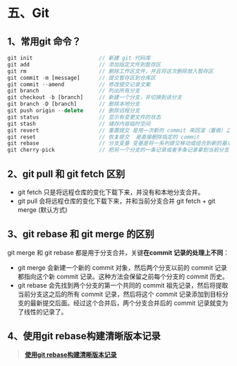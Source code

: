 # 五、Git

## 1、常用git 命令？

```js
git init                     // 新建 git 代码库
git add                      // 添加指定文件到暂存区
git rm                       // 删除工作区文件，并且将这次删除放入暂存区
git commit -m [message]      // 提交暂存区到仓库区
git commit --amend           // 修改提交记录文案
git branch                   // 列出所有分支
git checkout -b [branch]     // 新建一个分支，并切换到该分支
git branch -D [branch]       // 删除本地分支
git push origin --delete     // 删除远程分支
git status                   // 显示有变更文件的状态
git stash                    // 储存内容临时空间
git revert                   // 重置提交 是用一次新的 commit 来回滚（重做）之前的 commit
git reset                    // 恢复提交  是直接删除指定的 commit
git rebase                   // 分支变基 变基是将一系列提交移动或组合到新的基本提交的过程
git cherry-pick              // 把另一个分支的一条记录或者多条记录拿到当前分支
```

## 2、git pull 和 git fetch 区别

- git fetch 只是将远程仓库的变化下载下来，并没有和本地分支合并。
- git pull 会将远程仓库的变化下载下来，并和当前分支合并  git fetch + git merge (默认方式)

## 3、git rebase 和 git merge 的区别

git merge 和 git rebase 都是用于分支合并，关键**在commit 记录的处理上不同**：

- git merge 会新建一个新的 commit 对象，然后两个分支以前的 commit 记录都指向这个新 commit 记录。这种方法会保留之前每个分支的 commit 历史。
- git rebase 会先找到两个分支的第一个共同的 commit 祖先记录，然后将提取当前分支这之后的所有 commit 记录，然后将这个 commit 记录添加到目标分支的最新提交后面。经过这个合并后，两个分支合并后的 commit 记录就变为了线性的记录了。

## 4、使用git rebase构建清晰版本记录
> [**使用git rebase构建清晰版本记录**](https://mp.weixin.qq.com/s?__biz=MzUyMTg1OTE2MQ==&mid=2247484246&idx=1&sn=9490c8d7c7fc8f7304447e2bca0f0722&chksm=f9d5fa60cea2737642f6557100fcac67525aa846127a90fbb212d0fd8c040a9de43fdf9bba7a&token=1739500914&lang=zh_CN#rd)



